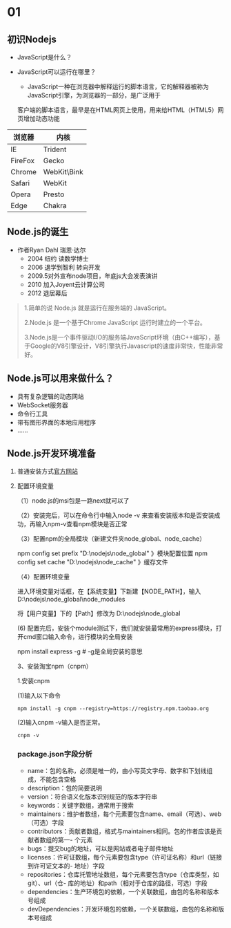 # 01

## 初识Nodejs

- JavaScript是什么？ 

- JavaScript可以运行在哪里？ 

  - JavaScript一种在浏览器中解释运行的脚本语言，它的解释器被称为JavaScript引擎，为浏览器的一部分，是广泛用于

  客户端的脚本语言，最早是在HTML网页上使用，用来给HTML（HTML5）网页增加动态功能

| 浏览器  | 内核        |
| ------- | ----------- |
| IE      | Trident     |
| FireFox | Gecko       |
| Chrome  | WebKit\Bink |
| Safari  | WebKit      |
| Opera   | Presto      |
| Edge    | Chakra      |

## Node.js的诞生

- 作者Ryan Dahl 瑞恩·达尔
  + 2004 纽约 读数学博士 
  + 2006 退学到智利 转向开发 
  + 2009.5对外宣布node项目，年底js大会发表演讲 
  + 2010 加入Joyent云计算公司 
  + 2012 退居幕后

> 1.简单的说 Node.js 就是运行在服务端的 JavaScript。
>
> 2.Node.js 是一个基于Chrome JavaScript 运行时建立的一个平台。
>
> 3.Node.js是一个事件驱动I/O的服务端JavaScript环境（由C++编写），基于Google的V8引擎设计，V8引擎执行Javascript的速度非常快，性能非常好。



## Node.js可以用来做什么？

- 具有复杂逻辑的动态网站 
- WebSocket服务器 
- 命令行工具 
- 带有图形界面的本地应用程序 
- ......

## Node.js开发环境准备

1. 普通安装方式[官方网站](https://nodejs.org/zh-cn/)

2. 配置环境变量

   （1）node.js的msi包是一路next就可以了

   （2）安装完后，可以在命令行中输入node -v 来查看安装版本和是否安装成功，再输入npm-v查看npm模块是否正常

   （3）配置npm的全局模块（新建文件夹node_global、node_cache）

     npm config set prefix "D:\nodejs\node_global"  》模块配置位置
     npm config set cache "D:\nodejs\node_cache"   》缓存文件

   （4）配置环境变量

   进入环境变量对话框，在【系统变量】下新建【NODE_PATH】，输入D:\nodejs\node_global\node_modules

   将【用户变量】下的【Path】修改为 D:\nodejs\node_global

   (6) 配置完后，安装个module测试下，我们就安装最常用的express模块，打开cmd窗口输入命令，进行模块的全局安装

   npm install express -g      # -g是全局安装的意思
   
   3、安装淘宝npm（cnpm）
   
    1.安装cnpm
   
     (1)输入以下命令
   
   ```
   npm install -g cnpm --registry=https://registry.npm.taobao.org
   ```
   
     (2)输入cnpm -v输入是否正常。
   
   ```
   cnpm -v
   ```
   
   
   
   ### package.json字段分析
   
   - name：包的名称，必须是唯一的，由小写英文字母、数字和下划线组成，不能包含空格
   - description：包的简要说明
   - version：符合语义化版本识别规范的版本字符串
   - keywords：关键字数组，通常用于搜索
   - maintainers：维护者数组，每个元素要包含name、email（可选）、web（可选）字段
   - contributors：贡献者数组，格式与maintainers相同。包的作者应该是贡献者数组的第一- 个元素
   - bugs：提交bug的地址，可以是网站或者电子邮件地址
   - licenses：许可证数组，每个元素要包含type（许可证名称）和url（链接到许可证文本的- 地址）字段
   - repositories：仓库托管地址数组，每个元素要包含type（仓库类型，如git）、url（仓- 库的地址）和path（相对于仓库的路径，可选）字段
   - dependencies：生产环境包的依赖，一个关联数组，由包的名称和版本号组成
   - devDependencies：开发环境包的依赖，一个关联数组，由包的名称和版本号组成
